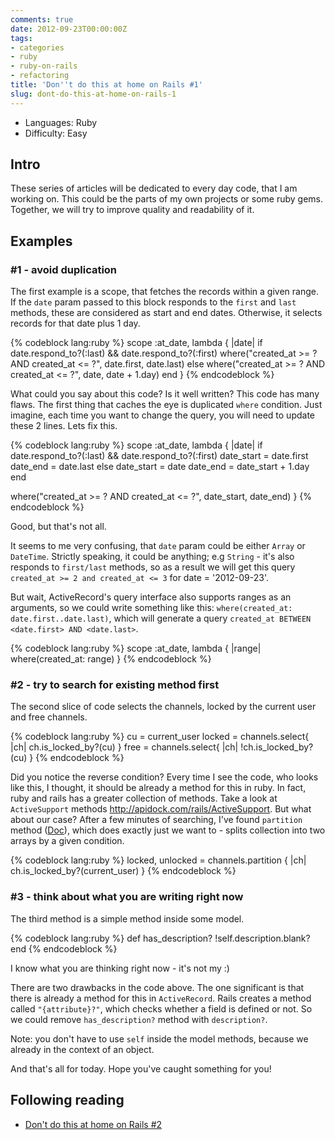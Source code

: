 ```yaml
---
comments: true
date: 2012-09-23T00:00:00Z
tags:
- categories
- ruby
- ruby-on-rails
- refactoring
title: 'Don''t do this at home on Rails #1'
slug: dont-do-this-at-home-on-rails-1
---
```


- Languages: Ruby
- Difficulty: <span class="label label-success">Easy</span>

## Intro

These series of articles will be dedicated to every day code, that I am working on.
This could be the parts of my own projects or some ruby gems. Together, we will try to improve quality and readability of it.

<!--more-->

## Examples

### \#1 - avoid duplication

The first example is a scope, that fetches the records within a given range.
If the `date` param passed to this block responds to the `first` and `last` methods,
these are considered as start and end dates. Otherwise, it selects records for that date plus 1 day.

{% codeblock lang:ruby %}
scope :at_date, lambda { |date|
  if date.respond_to?(:last) && date.respond_to?(:first)
    where("created_at >= ? AND created_at <= ?", date.first, date.last)
  else
    where("created_at >= ? AND created_at <= ?", date, date + 1.day)
  end
}
{% endcodeblock %}

What could you say about this code? Is it well written? This code has many flaws.
The first thing that caches the eye is duplicated `where` condition.
Just imagine, each time you want to change the query, you will need to update these 2 lines.
Lets fix this.

{% codeblock lang:ruby %}
scope :at_date, lambda { |date|
  if date.respond_to?(:last) && date.respond_to?(:first)
    date_start = date.first
    date_end = date.last
  else
    date_start = date
    date_end = date_start + 1.day
  end

  where("created_at >= ? AND created_at <= ?", date_start, date_end)
}
{% endcodeblock %}

Good, but that's not all.

It seems to me very confusing, that `date` param could be
either `Array` or `DateTime`. Strictly speaking, it could be anything;
e.g `String` - it's also responds to `first/last` methods, so as a result
we will get this query `created_at >= 2 and created_at <= 3` for date = '2012-09-23'.

But wait, ActiveRecord's query interface also supports ranges as an arguments,
so we could write something like this: `where(created_at: date.first..date.last)`,
which will generate a query `created_at BETWEEN <date.first> AND <date.last>`.

{% codeblock lang:ruby %}
scope :at_date, lambda { |range|
  where(created_at: range)
}
{% endcodeblock %}

### \#2 - try to search for existing method first

The second slice of code selects the channels, locked by the current user and
free channels.

{% codeblock lang:ruby %}
cu = current_user
locked = channels.select{ |ch| ch.is_locked_by?(cu) }
free   = channels.select{ |ch| !ch.is_locked_by?(cu) }
{% endcodeblock %}

Did you notice the reverse condition? Every time I see the code,
who looks like this, I thought, it should be already a method for this in ruby.
In fact, ruby and rails has a greater collection of methods. Take a look at `ActiveSupport`
methods <http://apidock.com/rails/ActiveSupport>. But what about our case? After a few minutes
of searching, I've found `partition` method ([Doc](http://apidock.com/ruby/Enumerable/partition)),
which does exactly just we want to - splits collection into two arrays by a given condition.

{% codeblock lang:ruby %}
locked, unlocked = channels.partition { |ch| ch.is_locked_by?(current_user) }
{% endcodeblock %}

### \#3 - think about what you are writing right now

The third method is a simple method inside some model.

{% codeblock lang:ruby %}
def has_description?
  !self.description.blank?
end
{% endcodeblock %}

I know what you are thinking right now - it's not my :)

There are two drawbacks in the code above. The one significant is that there is already a
method for this in `ActiveRecord`. Rails creates a method called `"{attribute}?"`,
which checks whether a field is defined or not. So we could remove `has_description?`
method with `description?`.

Note: you don't have to use `self` inside the model methods, because we already in the context of an object.

And that's all for today. Hope you've caught something for you!

## Following reading
- [Don't do this at home on Rails #2](/2012/11/dont-do-this-at-home-on-rails-2)
